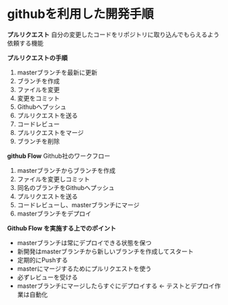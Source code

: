 # githubを利用した開発手順

**プルリクエスト**
自分の変更したコードをリポジトリに取り込んでもらえるよう依頼する機能

**プルリクエストの手順**
1. masterブランチを最新に更新
2. ブランチを作成
3. ファイルを変更
4. 変更をコミット
5. Githubへプッシュ
6. プルリクエストを送る
7. コードレビュー
8. プルリクエストをマージ
9. ブランチを削除

**github Flow**
Github社のワークフロー
1. masterブランチからブランチを作成
2. ファイルを変更しコミット
3. 同名のブランチをGithubへプッシュ
4. プルリクエストを送る
5. コードレビューし、masterブランチにマージ
6. masterブランチをデプロイ

**Github Flow を実施する上でのポイント**
- masterブランチは常にデプロイできる状態を保つ
- 新開発はmasterブランチから新しいブランチを作成してスタート
- 定期的にPushする
- masterにマージするためにプルリクエストを使う
- 必ずレビューを受ける
- masterブランチにマージしたらすぐにデプロイする
← テストとデプロイ作業は自動化